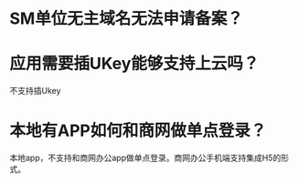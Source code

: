 # SM单位无主域名无法申请备案？

# 应用需要插UKey能够支持上云吗？

不支持插Ukey

# 本地有APP如何和商网做单点登录？

本地app，不支持和商网办公app做单点登录。商网办公手机端支持集成H5的形式。



